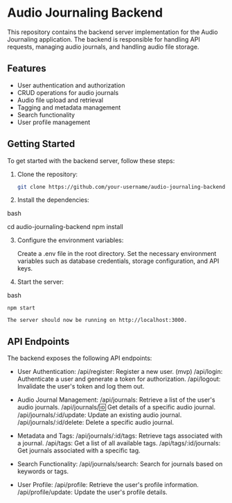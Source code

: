 # Audio Journaling Backend

This repository contains the backend server implementation for the Audio Journaling application. The backend is responsible for handling API requests, managing audio journals, and handling audio file storage.

## Features

- User authentication and authorization
- CRUD operations for audio journals
- Audio file upload and retrieval
- Tagging and metadata management
- Search functionality
- User profile management

## Getting Started

To get started with the backend server, follow these steps:

1. Clone the repository:

   ```bash
   git clone https://github.com/your-username/audio-journaling-backend.git

2. Install the dependencies:

bash

cd audio-journaling-backend
npm install

3. Configure the environment variables:

    Create a .env file in the root directory.
    Set the necessary environment variables such as database credentials, storage configuration, and API keys.

4. Start the server:

bash

    npm start

    The server should now be running on http://localhost:3000.

## API Endpoints

The backend exposes the following API endpoints:

- User Authentication:
    /api/register: Register a new user. (mvp)
    /api/login: Authenticate a user and generate a token for authorization.
    /api/logout: Invalidate the user's token and log them out.

- Audio Journal Management:
    /api/journals: Retrieve a list of the user's audio journals.
    /api/journals/:id: Get details of a specific audio journal.
    /api/journals/:id/update: Update an existing audio journal.
    /api/journals/:id/delete: Delete a specific audio journal.

<!-- - Audio File Management:
    /api/audio/upload: Upload an audio file for a journal.
    /api/audio/:id/download: Download the audio file for a journal.
    /api/audio/:id/delete: Delete the audio file for a journal. -->

- Metadata and Tags:
    /api/journals/:id/tags: Retrieve tags associated with a journal.
    /api/tags: Get a list of all available tags.
    /api/tags/:id/journals: Get journals associated with a specific tag.

- Search Functionality:
    /api/journals/search: Search for journals based on keywords or tags.

- User Profile:
    /api/profile: Retrieve the user's profile information.
    /api/profile/update: Update the user's profile details.